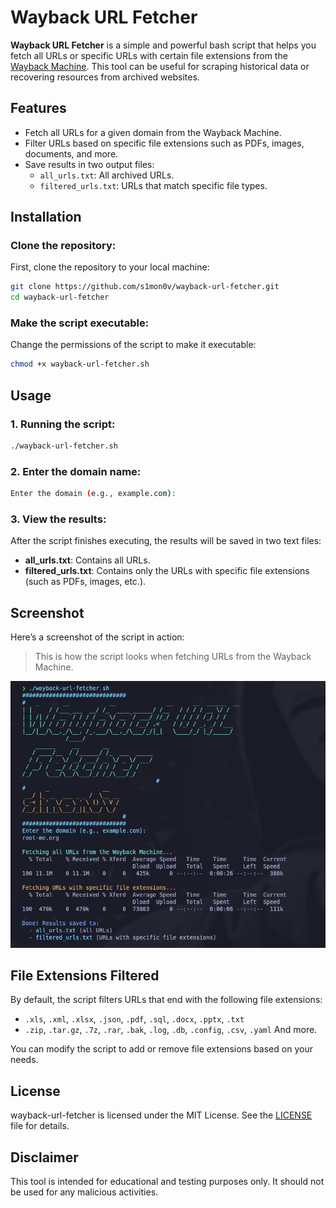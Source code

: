 # Wayback URL Fetcher

**Wayback URL Fetcher** is a simple and powerful bash script that helps you fetch all URLs or specific URLs with certain file extensions from the [Wayback Machine](https://web.archive.org). This tool can be useful for scraping historical data or recovering resources from archived websites.

## Features

- Fetch all URLs for a given domain from the Wayback Machine.
- Filter URLs based on specific file extensions such as PDFs, images, documents, and more.
- Save results in two output files:
  - `all_urls.txt`: All archived URLs.
  - `filtered_urls.txt`: URLs that match specific file types.

## Installation

### Clone the repository:

First, clone the repository to your local machine:

```bash
git clone https://github.com/s1mon0v/wayback-url-fetcher.git
cd wayback-url-fetcher
```
### Make the script executable:

Change the permissions of the script to make it executable:

```bash
chmod +x wayback-url-fetcher.sh
```

## Usage

### 1. Running the script:

```bash
./wayback-url-fetcher.sh
```

### 2. Enter the domain name:

```bash
Enter the domain (e.g., example.com): 
```

### 3. View the results:

After the script finishes executing, the results will be saved in two text files:

- **all_urls.txt**: Contains all URLs.
- **filtered_urls.txt**: Contains only the URLs with specific file extensions (such as PDFs, images, etc.).

## Screenshot

Here’s a screenshot of the script in action:

> This is how the script looks when fetching URLs from the Wayback Machine.

![Screenshot](images/wayback_usage.png)

## File Extensions Filtered

By default, the script filters URLs that end with the following file extensions:
- `.xls`, `.xml`, `.xlsx`, `.json`, `.pdf`, `.sql`, `.docx`, `.pptx`, `.txt`
- `.zip`, `.tar.gz`, `.7z`, `.rar`, `.bak`, `.log`, `.db`, `.config`, `.csv`, `.yaml`
And more.

You can modify the script to add or remove file extensions based on your needs.

## License

wayback-url-fetcher is licensed under the MIT License. See the [LICENSE](LICENSE) file for details.

## Disclaimer

This tool is intended for educational and testing purposes only. It should not be used for any malicious activities.
